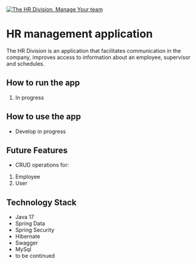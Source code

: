 [![The HR Division, Manage Your team](https://pimp-my-readme.webapp.io/pimp-my-readme/wavy-banner?subtitle=Manage%20Your%20team&title=The%20HR%20Division)](https://github.com/F1iper/The-HR-Division)

# HR management application

The HR Division is an application that facilitates communication in the company, improves access to information about an employee, supervisor and schedules.

## How to run the app
 1. In progress
 
 ## How to use the app
 - Develop in progress
 
 ## Future Features
 - CRUD operations for: 
 1. Employee
 2. User

 
 ## Technology Stack
 - Java 17
 - Spring Data
 - Spring Security
 - Hibernate
 - Swagger
 - MySql
 - to be continued
 

